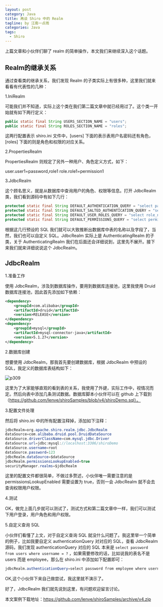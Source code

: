 ```yaml
---
layout: post
category: Java
title: 再谈 Shiro 中的 Realm
tagline: by 江南一点雨
categories: Java
tags: 
  - Shiro
---
```


上篇文章和小伙伴们聊了 realm 的简单操作，本文我们来继续深入这个话题。  


## Realm的继承关系

通过查看类的继承关系，我们发现 Realm 的子类实际上有很多种，这里我们就来看看有代表性的几种：  

1.IniRealm   

可能我们并不知道，实际上这个类在我们第二篇文章中就已经用过了。这个类一开始就有如下两行定义：  

```java
public static final String USERS_SECTION_NAME = "users";
public static final String ROLES_SECTION_NAME = "roles";
```

这两行配置表示 shiro.ini 文件中，[users] 下面的表示表用户名密码还有角色，[roles] 下面的则是角色和权限的对应关系。  

2.PropertiesRealm  

PropertiesRealm 则规定了另外一种用户、角色定义方式，如下：  

user.user1=password,role1
role.role1=permission1  

3.JdbcRealm  

这个顾名思义，就是从数据库中查询用户的角色、权限等信息。打开 JdbcRealm 类，我们看到源码中有如下几行：  

```java
protected static final String DEFAULT_AUTHENTICATION_QUERY = "select password from users where username = ?";
protected static final String DEFAULT_SALTED_AUTHENTICATION_QUERY = "select password, password_salt from users where username = ?";
protected static final String DEFAULT_USER_ROLES_QUERY = "select role_name from user_roles where username = ?";
protected static final String DEFAULT_PERMISSIONS_QUERY = "select permission from roles_permissions where role_name = ?";
```

根据这几行预设的 SQL 我们就可以大致推断出数据库中表的名称以及字段了，当然，我们也可以自定义 SQL。JdbcRealm 实际上是 AuthenticatingRealm 的子类，关于 AuthenticatingRealm 我们在后面还会详细说到，这里先不展开。接下来我们就来详细说说这个 JdbcRealm。  

## JdbcRealm

1.准备工作  

使用 JdbcRealm，涉及到数据库操作，要用到数据库连接池，这里我使用 Druid 数据库连接池，因此首先添加如下依赖：  

```xml
<dependency>
    <groupId>com.alibaba</groupId>
    <artifactId>druid</artifactId>
    <version>RELEASE</version>
</dependency>
<dependency>
    <groupId>mysql</groupId>
    <artifactId>mysql-connector-java</artifactId>
    <version>5.1.27</version>
</dependency>
```

2.数据库创建  

想要使用 JdbcRealm，那我首先要创建数据库，根据 JdbcRealm 中预设的 SQL，我定义的数据库表结构如下：  

![p309](http://www.justdojava.com/assets/images/2019/java/image_javaboy/shiro/4-1.jpg)  

这里为了大家能够直观的看到表的关系，我使用了外键，实际工作中，视情况而定。然后向表中添加几条测试数据。数据库脚本小伙伴可以在 github 上下载到（https://github.com/lenve/shiroSamples/blob/v4/shiroDemo.sql）。  

3.配置文件处理  

然后将 shiro.ini 中的所有配置注释掉，添加如下注释：  

```java
jdbcRealm=org.apache.shiro.realm.jdbc.JdbcRealm
dataSource=com.alibaba.druid.pool.DruidDataSource
dataSource.driverClassName=com.mysql.jdbc.Driver
dataSource.url=jdbc:mysql://localhost:3306/shiroDemo
dataSource.username=root
dataSource.password=123
jdbcRealm.dataSource=$dataSource
jdbcRealm.permissionsLookupEnabled=true
securityManager.realms=$jdbcRealm
```

这里的配置文件都很简单，不做过多赘述，小伙伴唯一需要注意的是 permissionsLookupEnabled 需要设置为 true，否则一会 JdbcRealm 就不会去查询权限用户权限。  

4.测试  

OK，做完上面几步就可以测试了，测试方式和第二篇文章中一样，我们可以测试下用户登录，用户角色和用户权限。  

5.自定义查询 SQL

小伙伴们看懂了上文，对于自定义查询 SQL 就没什么问题了。我这里举一个简单的例子，比如我要自定义 authenticationQuery 对对应的 SQL，查看 JdbcRealm 源码，我们发现 authenticationQuery 对应的 SQL 本来是 `select password from users where username = ?` ，如果需要修改的话，比如说我的表名不是 users 而是 employee，那么在 shiro.ini 中添加如下配置即可：  

```java
jdbcRealm.authenticationQuery=select password from employee where username = ?
```

OK,这个小伙伴下来自己做尝试，我这里就不演示了。  

好了，JdbcRealm 我们就先说到这里，有问题欢迎留言讨论。  

本文案例下载地址：https://github.com/lenve/shiroSamples/archive/v4.zip  